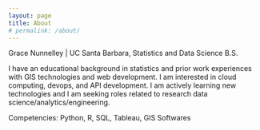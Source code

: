 ```yaml
---
layout: page
title: About
# permalink: /about/
---
```


Grace Nunnelley | UC Santa Barbara, Statistics and Data Science B.S.

I have an educational background in statistics and prior work experiences with GIS technologies and web development.  I am interested in cloud computing, devops, and API development. I am actively learning new technologies and I am seeking roles related to research data science/analytics/engineering. 

Competencies: Python, R, SQL, Tableau, GIS Softwares


<!-- 
tags: geospatial data, spatial data, geodata
other no-style-please users reference: 
https://github.com/alaincaltieri/habituator-website/blob/master/assets/css/main.scss  
https://github.com/leandronishijima/leandronishijima.github.io  
https://cgkaminski.github.io/  
--> 